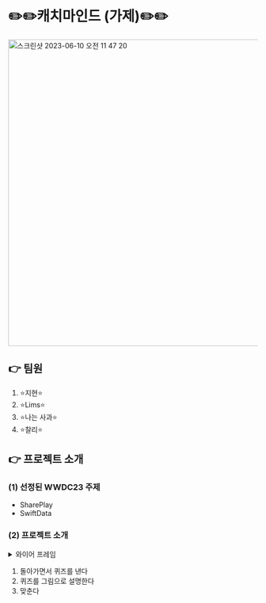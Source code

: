 # ✏️✏️캐치마인드 (가제)✏️✏️

 <img width="619" alt="스크린샷 2023-06-10 오전 11 47 20" src="https://github.com/letusGo-Hack/CatchMind/assets/26176588/c56bfc95-e0c7-495a-a35a-81586817619a">


## 👉 팀원
1. ⭐지현⭐
2. ⭐Lims⭐
3. ⭐나는 사과⭐
4. ⭐찰리⭐

## 👉 프로젝트 소개

### (1) 선정된 WWDC23 주제

- SharePlay
- SwiftData

### (2) 프로젝트 소개

<details><summary>와이어 프레임</summary>
    <p>
<img width="312" alt="스크린샷 2023-06-10 오전 11 51 33" src="https://github.com/letusGo-Hack/CatchMind/assets/26176588/2e012d91-64c7-4a4b-8676-087df8d4e559">

    </p>
</details>

1. 돌아가면서 퀴즈를 낸다
2. 퀴즈를 그림으로 설명한다
3. 맞춘다
